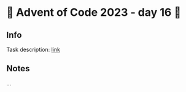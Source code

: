 # 🎄 Advent of Code 2023 - day 16 🎄

## Info

Task description: [link](https://adventofcode.com/2023/day/16)

## Notes

...
